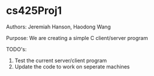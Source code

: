 # cs425Proj1

Authors: Jeremiah Hanson, Haodong Wang

Purpose: We are creating a simple C client/server program

TODO's: 
  1) Test the current server/client program
  2) Update the code to work on seperate machines

